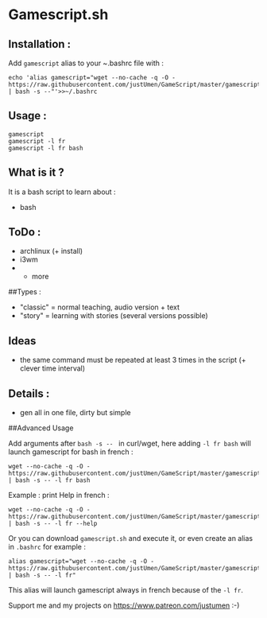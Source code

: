 # Gamescript.sh

## Installation :

Add `gamescript` alias to your ~.bashrc file with :

    echo 'alias gamescript="wget --no-cache -q -O - https://raw.githubusercontent.com/justUmen/GameScript/master/gamescript.sh | bash -s --"'>>~/.bashrc

## Usage :

    gamescript
    gamescript -l fr
    gamescript -l fr bash

## What is it ?

It is a bash script to learn about :

* bash

## ToDo :

* archlinux (+ install)
* i3wm
* + more

##Types :

* "classic" = normal teaching, audio version + text
* "story" = learning with stories (several versions possible)

## Ideas

* the same command must be repeated at least 3 times in the script (+ clever time interval)

## Details :

* gen all in one file, dirty but simple

##Advanced Usage

Add arguments after `bash -s -- ` in curl/wget, here adding `-l fr bash` will launch gamescript for bash in french :

    wget --no-cache -q -O - https://raw.githubusercontent.com/justUmen/GameScript/master/gamescript.sh | bash -s -- -l fr bash

Example : print Help in french :

    wget --no-cache -q -O - https://raw.githubusercontent.com/justUmen/GameScript/master/gamescript.sh | bash -s -- -l fr --help

Or you can download `gamescript.sh` and execute it, or even create an alias in `.bashrc` for example :

    alias gamescript="wget --no-cache -q -O - https://raw.githubusercontent.com/justUmen/GameScript/master/gamescript.sh | bash -s -- -l fr"

This alias will launch gamescript always in french because of the `-l fr`.


Support me and my projects on https://www.patreon.com/justumen :-)

